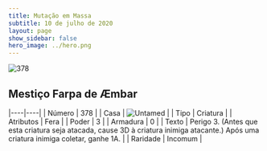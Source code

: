 ```yaml
---
title: Mutação em Massa
subtitle: 10 de julho de 2020
layout: page
show_sidebar: false
hero_image: ../hero.png
---
```


![378](https://cdn.keyforgegame.com/media/card_front/pt/479_378_J5GC7PF4GJ45_pt.png)

## Mestiço Farpa de Æmbar

|----|----|
| Número | 378 |
| Casa | ![Untamed](https://archonarcana.com/images/thumb/b/bd/Untamed.png/22px-Untamed.png "Indomados") |
| Tipo | Criatura |
| Atributos | Fera |
| Poder | 3 |
| Armadura | 0 |
| Texto | Perigo 3. (Antes que esta criatura seja atacada, cause 3D à criatura inimiga atacante.) Após uma criatura inimiga coletar, ganhe 1A. |
| Raridade | Incomum |
